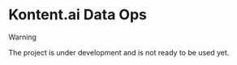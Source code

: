 # Kontent.ai Data Ops

> [!WARNING]
> The project is under development and is not ready to be used yet.